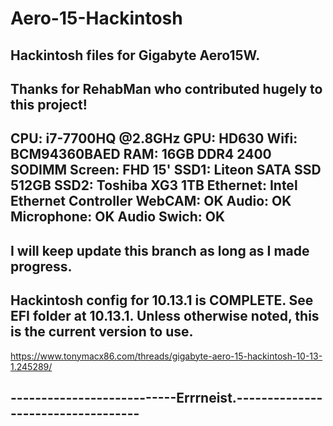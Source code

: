 # Aero-15-Hackintosh
Hackintosh files for Gigabyte Aero15W.
------------------------------------------------------------------------
Thanks for RehabMan who contributed hugely to this project!
------------------------------------------------------------------------
CPU: i7-7700HQ @2.8GHz
GPU: HD630
Wifi: BCM94360BAED
RAM: 16GB DDR4 2400 SODIMM
Screen: FHD 15'
SSD1: Liteon SATA SSD 512GB
SSD2: Toshiba XG3 1TB
Ethernet: Intel Ethernet Controller
WebCAM: OK
Audio: OK
Microphone: OK
Audio Swich: OK
------------------------------------------------------------------------
I will keep update this branch as long as I made progress.
------------------------------------------------------------------------
Hackintosh config for 10.13.1 is COMPLETE. See EFI folder at 10.13.1.
Unless otherwise noted, this is the current version to use.
------------------------------------------------------------------------
https://www.tonymacx86.com/threads/gigabyte-aero-15-hackintosh-10-13-1.245289/

---------------------------Errrneist.-----------------------------------
------------------------------------------------------------------------
